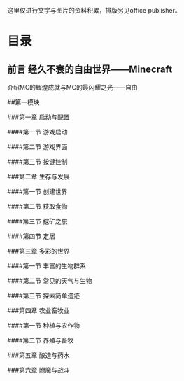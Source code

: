 这里仅进行文字与图片的资料积累，排版另见office publisher。

# 目录

## 前言 经久不衰的自由世界——Minecraft

介绍MC的辉煌成就与MC的最闪耀之光——自由

##第一模块

###第一章 启动与配置

####第一节 游戏启动

####第二节 游戏界面

####第三节 按键控制 

###第二章 生存与发展

####第一节 创建世界

####第二节 获取食物

####第三节 挖矿之旅

####第四节 定居

###第三章 多彩的世界

####第一节 丰富的生物群系

####第二节 常见的天气与生物

####第三节 探索简单遗迹

###第四章 农业畜牧业

####第一节 种植与农作物

####第二节 养殖与畜牧

###第五章 酿造与药水

###第六章 附魔与战斗
